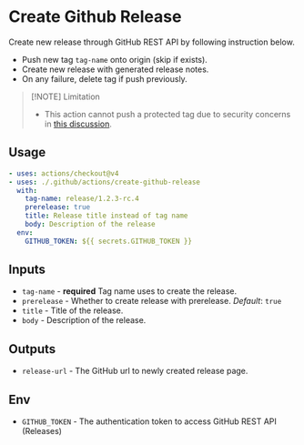 # Create Github Release

Create new release through GitHub REST API by following instruction below.
- Push new tag `tag-name` onto origin (skip if exists).
- Create new release with generated release notes.
- On any failure, delete tag if push previously.

> [!NOTE] Limitation
> - This action cannot push a protected tag due to security concerns in [this discussion](https://github.com/orgs/community/discussions/68419).

## Usage

```yml
- uses: actions/checkout@v4
- uses: ./.github/actions/create-github-release
  with:
    tag-name: release/1.2.3-rc.4
    prerelease: true
    title: Release title instead of tag name
    body: Description of the release
  env:
    GITHUB_TOKEN: ${{ secrets.GITHUB_TOKEN }}
```

## Inputs

- `tag-name` - **required** Tag name uses to create the release.
- `prerelease` - Whether to create release with prerelease. _Default_: `true`
- `title` - Title of the release.
- `body` - Description of the release.

## Outputs

- `release-url` - The GitHub url to newly created release page.

## Env

- `GITHUB_TOKEN` - The authentication token to access GitHub REST API (Releases)

